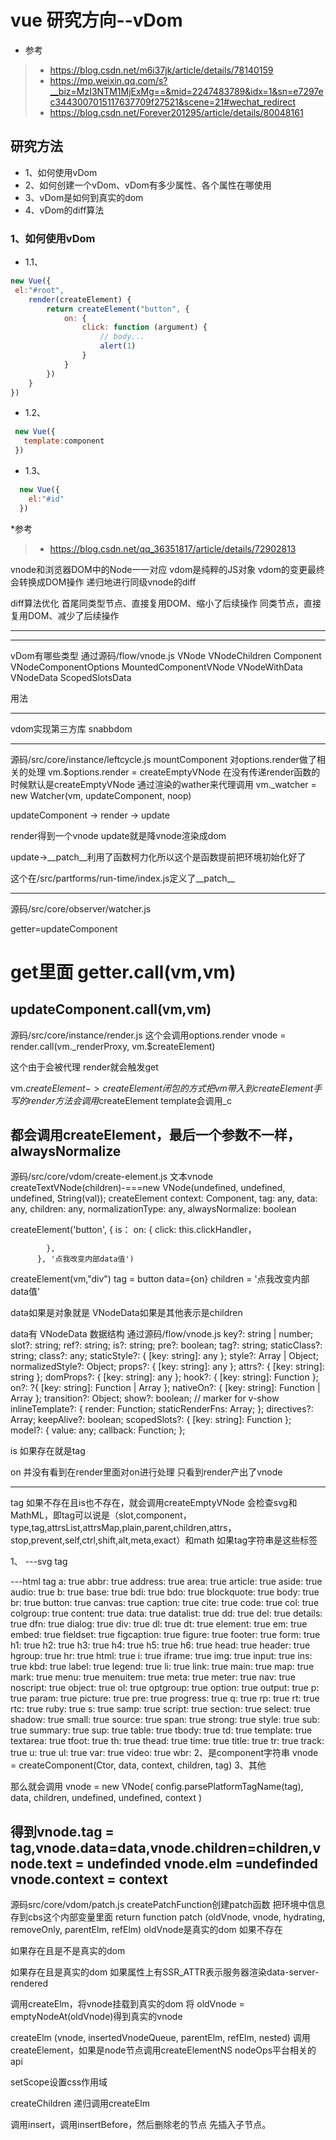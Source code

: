 # vue 研究方向--vDom

* 参考

> - https://blog.csdn.net/m6i37jk/article/details/78140159
> - https://mp.weixin.qq.com/s?__biz=MzI3NTM1MjExMg==&mid=2247483789&idx=1&sn=e7297ec3443007015117637709f27521&scene=21#wechat_redirect
> - https://blog.csdn.net/Forever201295/article/details/80048161


## 研究方法
* 1、如何使用vDom
* 2、如何创建一个vDom、vDom有多少属性、各个属性在哪使用
* 3、vDom是如何到真实的dom
* 4、vDom的diff算法

### 1、如何使用vDom
* 1.1、
 ```javascript
 new Vue({
  el:"#root",
     render(createElement) {
         return createElement("button", {
             on: {
                 click: function (argument) {
                     // body...
                     alert(1)
                 }
             }
         })
     }
 })
```
* 1.2、
 ```javascript
  new Vue({
    template:component
  })
```
* 1.3、
 ```javascript
   new Vue({
     el:"#id"
   })
```

*参考
> - https://blog.csdn.net/qq_36351817/article/details/72902813


vnode和浏览器DOM中的Node一一对应
vdom是纯粹的JS对象
vdom的变更最终会转换成DOM操作
递归地进行同级vnode的diff

diff算法优化
首尾同类型节点、直接复用DOM、缩小了后续操作
同类节点，直接复用DOM、减少了后续操作

---------------------------------------------

-----------------------------
vDom有哪些类型
通过源码/flow/vnode.js
VNode
VNodeChildren
Component
VNodeComponentOptions
MountedComponentVNode
VNodeWithData
VNodeData
ScopedSlotsData

用法

-----------------------------------
vdom实现第三方库
snabbdom

-------------------------------------------------
源码/src/core/instance/leftcycle.js
mountComponent
对options.render做了相关的处理
vm.$options.render = createEmptyVNode 在没有传递render函数的时候默认是createEmptyVNode
 通过渲染的wather来代理调用
  vm._watcher = new Watcher(vm, updateComponent, noop)
  
  updateComponent -> render -> update
  
  render得到一个vnode
  update就是降vnode渲染成dom
  
  update->__patch__利用了函数柯力化所以这个是函数提前把环境初始化好了
  
  这个在/src/partforms/run-time/index.js定义了__patch__
  
  ----------------------------------------------
  源码/src/core/observer/watcher.js
  
  getter=updateComponent
  
  get里面
  getter.call(vm,vm)
  ==
  updateComponent.call(vm,vm)
----------------------------------------------
源码/src/core/instance/render.js
这个会调用options.render
vnode = render.call(vm._renderProxy, vm.$createElement)

这个由于会被代理
render就会触发get
      
vm.$createElement  ->createElement 闭包的方式把vm带入到createElement
手写的render方法会调用$createElement
template会调用_c

都会调用createElement，最后一个参数不一样，alwaysNormalize
----------------------------------------------------
源码/src/core/vdom/create-element.js
文本vnode
createTextVNode(children)-===new VNode(undefined, undefined, undefined, String(val));
createElement
  context: Component,
  tag: any,
  data: any,
  children: any,
  normalizationType: any,
  alwaysNormalize: boolean
  
  
   createElement('button', {
                 is：
            on: {
              click: this.clickHandler，

            },
          }, '点我改变内部data值')
          
createElement(vm,"div")
          tag = button
          data={on}
          children = '点我改变内部data值'
          
data如果是对象就是 VNodeData如果是其他表示是children

 data有 VNodeData 数据结构
 通过源码/flow/vnode.js
  key?: string | number;
  slot?: string;
  ref?: string;
  is?: string;
  pre?: boolean;
  tag?: string;
  staticClass?: string;
  class?: any;
  staticStyle?: { [key: string]: any };
  style?: Array<Object> | Object;
  normalizedStyle?: Object;
  props?: { [key: string]: any };
  attrs?: { [key: string]: string };
  domProps?: { [key: string]: any };
  hook?: { [key: string]: Function };
  on?: ?{ [key: string]: Function | Array<Function> };
  nativeOn?: { [key: string]: Function | Array<Function> };
  transition?: Object;
  show?: boolean; // marker for v-show
  inlineTemplate?: {
    render: Function;
    staticRenderFns: Array<Function>;
  };
  directives?: Array<VNodeDirective>;
  keepAlive?: boolean;
  scopedSlots?: { [key: string]: Function };
  model?: {
    value: any;
    callback: Function;
  };

is
如果存在就是tag

on
并没有看到在render里面对on进行处理
只看到render产出了vnode

  
  
  ---------------
  tag
  如果不存在且is也不存在，就会调用createEmptyVNode
  会检查svg和MathML，即tag可以说是（slot,component，type,tag,attrsList,attrsMap,plain,parent,children,attrs，stop,prevent,self,ctrl,shift,alt,meta,exact）和math
  如果tag字符串是这些标签
  
  1、
  ---svg tag
  
 ---html tag
a: true
abbr: true
address: true
area: true
article: true
aside: true
audio: true
b: true
base: true
bdi: true
bdo: true
blockquote: true
body: true
br: true
button: true
canvas: true
caption: true
cite: true
code: true
col: true
colgroup: true
content: true
data: true
datalist: true
dd: true
del: true
details: true
dfn: true
dialog: true
div: true
dl: true
dt: true
element: true
em: true
embed: true
fieldset: true
figcaption: true
figure: true
footer: true
form: true
h1: true
h2: true
h3: true
h4: true
h5: true
h6: true
head: true
header: true
hgroup: true
hr: true
html: true
i: true
iframe: true
img: true
input: true
ins: true
kbd: true
label: true
legend: true
li: true
link: true
main: true
map: true
mark: true
menu: true
menuitem: true
meta: true
meter: true
nav: true
noscript: true
object: true
ol: true
optgroup: true
option: true
output: true
p: true
param: true
picture: true
pre: true
progress: true
q: true
rp: true
rt: true
rtc: true
ruby: true
s: true
samp: true
script: true
section: true
select: true
shadow: true
small: true
source: true
span: true
strong: true
style: true
sub: true
summary: true
sup: true
table: true
tbody: true
td: true
template: true
textarea: true
tfoot: true
th: true
thead: true
time: true
title: true
tr: true
track: true
u: true
ul: true
var: true
video: true
wbr:
  2、是component字符串
       vnode = createComponent(Ctor, data, context, children, tag)
  3、其他
  
  那么就会调用
   vnode = new VNode(
        config.parsePlatformTagName(tag), data, children,
        undefined, undefined, context
      )
  
  得到vnode.tag = tag,vnode.data=data,vnode.children=children,vnode.text = undefinded vnode.elm =undefinded vnode.context = context
  -----------------------------------------------------------------------------------------------------------------------------------
  
  源码src/core/vdom/patch.js
createPatchFunction创建patch函数
把环境中信息存到cbs这个内部变量里面
  return function patch (oldVnode, vnode, hydrating, removeOnly, parentElm, refElm) 
  oldVnode是真实的dom
  如果不存在
  
  如果存在且是不是真实的dom
  
如果存在且是真实的dom
如果属性上有SSR_ATTR表示服务器渲染data-server-rendered


  调用createElm，将vnode挂载到真实的dom
  将 oldVnode = emptyNodeAt(oldVnode)得到真实的vnode
  
  createElm (vnode, insertedVnodeQueue, parentElm, refElm, nested) 
 调用createElement，如果是node节点调用createElementNS
 nodeOps平台相关的api
 
 setScope设置css作用域
 
 createChildren
 递归调用createElm
 
 调用insert，调用insertBefore，然后删除老的节点
 先插入子节点。
 

